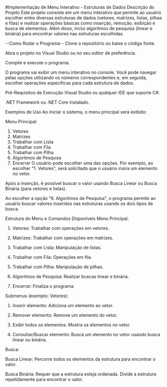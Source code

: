 #Implementação de Menu Interativo - Estruturas de Dados
Descrição do Projeto
Este projeto consiste em um menu interativo que permite ao usuário escolher entre diversas estruturas de dados (vetores, matrizes, listas, pilhas e filas) e realizar operações básicas como inserção, remoção, exibição e busca de elementos. Além disso, inclui algoritmos de pesquisa (linear e binária) para encontrar valores nas estruturas escolhidas.

--Como Rodar o Programa--
Clone o repositório ou baixe o código fonte.

Abra o projeto no Visual Studio ou no seu editor de preferência.

Compile e execute o programa.

O programa vai exibir um menu interativo no console. Você pode navegar pelas opções utilizando os números correspondentes e, em seguida, escolher operações específicas para cada estrutura de dados.

Pré-Requisitos de Execução
Visual Studio ou qualquer IDE que suporte C#.

.NET Framework ou .NET Core instalado.

Exemplos de Uso
Ao iniciar o sistema, o menu principal será exibido:


Menu Principal:
1. Vetores
2. Matrizes
3. Trabalhar com Lista
4. Trabalhar com Fila
5. Trabalhar com Pilha
6. Algoritmos de Pesquisa
7. Encerrar
O usuário pode escolher uma das opções. Por exemplo, ao escolher "1. Vetores", será solicitado que o usuário insira um elemento no vetor.

Após a inserção, é possível buscar o valor usando Busca Linear ou Busca Binária (para vetores e listas).

Ao escolher a opção "6. Algoritmos de Pesquisa", o programa permite ao usuário buscar valores inseridos nas estruturas usando os dois tipos de busca.

Estrutura do Menu e Comandos Disponíveis
Menu Principal:

1. Vetores: Trabalhar com operações em vetores.

2. Matrizes: Trabalhar com operações em matrizes.

3. Trabalhar com Lista: Manipulação de listas.

4. Trabalhar com Fila: Operações em fila.

5. Trabalhar com Pilha: Manipulação de pilhas.

6. Algoritmos de Pesquisa: Realizar buscas linear e binária.

7. Encerrar: Finaliza o programa.

Submenus (exemplo: Vetores):

1. Inserir elemento: Adiciona um elemento ao vetor.

2. Remover elemento: Remove um elemento do vetor.

3. Exibir todos os elementos: Mostra os elementos no vetor.

4. Consultar/Buscar elemento: Busca um elemento no vetor usando busca linear ou binária.

Busca:

Busca Linear: Percorre todos os elementos da estrutura para encontrar o valor.

Busca Binária: Requer que a estrutura esteja ordenada. Divide a estrutura repetidamente para encontrar o valor.
